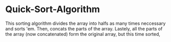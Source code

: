 # Quick-Sort-Algorithm

This sorting algorithm divides the array into halfs as many times neccessary and sorts 'em.
Then, concats the parts of the array.
Lastely, all the parts of the array (now concatenated) form the original array,
but this time sorted,

